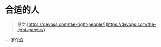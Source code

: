 # 合适的人

> 原文:[https://devops.com/the-right-people/](https://devops.com/the-right-people/)

— [罗尔泊](https://devops.com/author/breselman/)